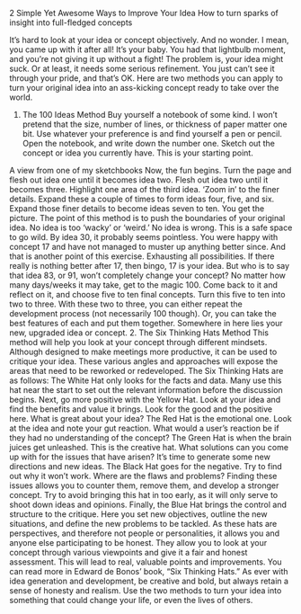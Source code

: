 2 Simple Yet Awesome Ways to Improve Your Idea
How to turn sparks of insight into full-fledged concepts

It’s hard to look at your idea or concept objectively.
And no wonder. I mean, you came up with it after all! It’s your baby. You had that lightbulb moment, and you’re not giving it up without a fight!
The problem is, your idea might suck.
Or at least, it needs some serious refinement.
You just can’t see it through your pride, and that’s OK.
Here are two methods you can apply to turn your original idea into an ass-kicking concept ready to take over the world.
1. The 100 Ideas Method
Buy yourself a notebook of some kind. I won’t pretend that the size, number of lines, or thickness of paper matter one bit.
Use whatever your preference is and find yourself a pen or pencil.
Open the notebook, and write down the number one. Sketch out the concept or idea you currently have. This is your starting point.

A view from one of my sketchbooks
Now, the fun begins.
Turn the page and flesh out idea one until it becomes idea two. Flesh out idea two until it becomes three.
Highlight one area of the third idea. ‘Zoom in’ to the finer details. Expand these a couple of times to form ideas four, five, and six. Expand those finer details to become ideas seven to ten. You get the picture.
The point of this method is to push the boundaries of your original idea. No idea is too ‘wacky’ or ‘weird.’ No idea is wrong.
This is a safe space to go wild.
By idea 30, it probably seems pointless. You were happy with concept 17 and have not managed to muster up anything better since.
And that is another point of this exercise. Exhausting all possibilities. If there really is nothing better after 17, then bingo, 17 is your idea.
But who is to say that idea 83, or 91, won’t completely change your concept?
No matter how many days/weeks it may take, get to the magic 100. Come back to it and reflect on it, and choose five to ten final concepts.
Turn this five to ten into two to three.
With these two to three, you can either repeat the development process (not necessarily 100 though). Or, you can take the best features of each and put them together.
Somewhere in here lies your new, upgraded idea or concept.
2. The Six Thinking Hats Method
This method will help you look at your concept through different mindsets.
Although designed to make meetings more productive, it can be used to critique your idea. These various angles and approaches will expose the areas that need to be reworked or redeveloped.
The Six Thinking Hats are as follows:
The White Hat only looks for the facts and data. Many use this hat near the start to set out the relevant information before the discussion begins.
Next, go more positive with the Yellow Hat. Look at your idea and find the benefits and value it brings. Look for the good and the positive here. What is great about your idea?
The Red Hat is the emotional one. Look at the idea and note your gut reaction. What would a user’s reaction be if they had no understanding of the concept?
The Green Hat is when the brain juices get unleashed. This is the creative hat. What solutions can you come up with for the issues that have arisen? It’s time to generate some new directions and new ideas.
The Black Hat goes for the negative. Try to find out why it won’t work. Where are the flaws and problems? Finding these issues allows you to counter them, remove them, and develop a stronger concept. Try to avoid bringing this hat in too early, as it will only serve to shoot down ideas and opinions.
Finally, the Blue Hat brings the control and structure to the critique. Here you set new objectives, outline the new situations, and define the new problems to be tackled.
As these hats are perspectives, and therefore not people or personalities, it allows you and anyone else participating to be honest.
They allow you to look at your concept through various viewpoints and give it a fair and honest assessment. This will lead to real, valuable points and improvements.
You can read more in Edward de Bonos’ book, “Six Thinking Hats.”
As ever with idea generation and development, be creative and bold, but always retain a sense of honesty and realism.
Use the two methods to turn your idea into something that could change your life, or even the lives of others.
